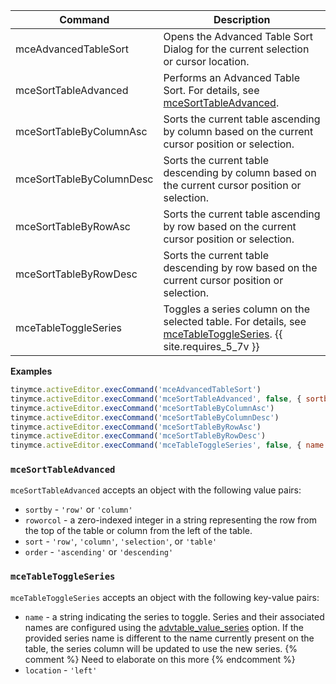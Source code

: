 
| Command                  | Description                                                                                     |
| ------------------------ | ----------------------------------------------------------------------------------------------- |
| mceAdvancedTableSort     | Opens the Advanced Table Sort Dialog for the current selection or cursor location.              |
| mceSortTableAdvanced     | Performs an Advanced Table Sort. For details, see [mceSortTableAdvanced](#mcesorttableadvanced).                                         |
| mceSortTableByColumnAsc  | Sorts the current table ascending by column based on the current cursor position or selection.  |
| mceSortTableByColumnDesc | Sorts the current table descending by column based on the current cursor position or selection. |
| mceSortTableByRowAsc     | Sorts the current table ascending by row based on the current cursor position or selection.     |
| mceSortTableByRowDesc    | Sorts the current table descending by row based on the current cursor position or selection.    |
| mceTableToggleSeries     | Toggles a series column on the selected table. For details, see [mceTableToggleSeries](#mcetabletoggleseries). {{ site.requires_5_7v }} |

**Examples**

```js
tinymce.activeEditor.execCommand('mceAdvancedTableSort')
tinymce.activeEditor.execCommand('mceSortTableAdvanced', false, { sortby: 'row', roworcol: '2', sort: 'table', order: 'ascending' })
tinymce.activeEditor.execCommand('mceSortTableByColumnAsc')
tinymce.activeEditor.execCommand('mceSortTableByColumnDesc')
tinymce.activeEditor.execCommand('mceSortTableByRowAsc')
tinymce.activeEditor.execCommand('mceSortTableByRowDesc')
tinymce.activeEditor.execCommand('mceTableToggleSeries', false, { name: 'numbers', location: 'left' })
```

### `mceSortTableAdvanced`

`mceSortTableAdvanced` accepts an object with the following value pairs:

- `sortby` - `'row'` or `'column'`
- `roworcol` - a zero-indexed integer in a string representing the row from the top of the table or column from the left of the table.
- `sort` - `'row'`, `'column'`, `'selection'`, or `'table'`
- `order` - `'ascending'` or `'descending'`

### `mceTableToggleSeries`

`mceTableToggleSeries` accepts an object with the following key-value pairs:

- `name` - a string indicating the series to toggle. Series and their associated names are configured using the [advtable_value_series]({{site.baseurl}}/plugins/premium/advtable/#advtable_value_series) option. If the provided series name is different to the name currently present on the table, the series column will be updated to use the new series.
{% comment %} Need to elaborate on this more {% endcomment %}
- `location` - `'left'`